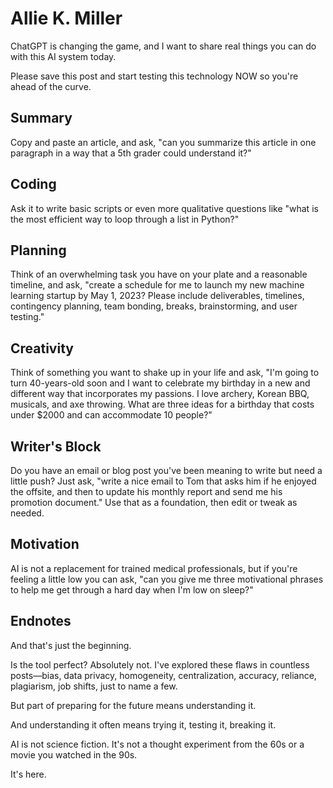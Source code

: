 # Allie K. Miller

ChatGPT is changing the game, and I want to share real things you can do with
this AI system today.

Please save this post and start testing this technology NOW so you're ahead of
the curve.

## Summary

Copy and paste an article, and ask, "can you summarize this article in one
paragraph in a way that a 5th grader could understand it?"

## Coding

Ask it to write basic scripts or even more qualitative questions like "what is
the most efficient way to loop through a list in Python?"

## Planning

Think of an overwhelming task you have on your plate and a reasonable timeline,
and ask, "create a schedule for me to launch my new machine learning startup by
May 1, 2023? Please include deliverables, timelines, contingency planning, team
bonding, breaks, brainstorming, and user testing."

## Creativity

Think of something you want to shake up in your life and ask, "I'm going to
turn 40-years-old soon and I want to celebrate my birthday in a new and
different way that incorporates my passions. I love archery, Korean BBQ,
musicals, and axe throwing. What are three ideas for a birthday that costs
under $2000 and can accommodate 10 people?"

## Writer's Block

Do you have an email or blog post you've been meaning to write but need a
little push? Just ask, "write a nice email to Tom that asks him if he enjoyed
the offsite, and then to update his monthly report and send me his promotion
document." Use that as a foundation, then edit or tweak as needed.

## Motivation

AI is not a replacement for trained medical professionals, but if you're
feeling a little low you can ask, "can you give me three motivational phrases
to help me get through a hard day when I'm low on sleep?"

## Endnotes

And that's just the beginning.

Is the tool perfect? Absolutely not. I've explored these flaws in countless
posts—bias, data privacy, homogeneity, centralization, accuracy, reliance,
plagiarism, job shifts, just to name a few.

But part of preparing for the future means understanding it.

And understanding it often means trying it, testing it, breaking it.

AI is not science fiction. It's not a thought experiment from the 60s or a
movie you watched in the 90s.

It's here.
